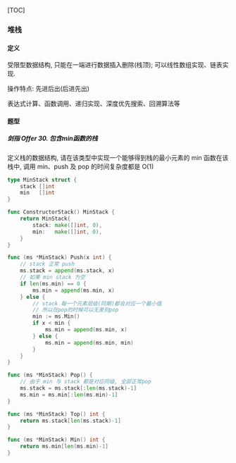 [TOC]

### 堆栈

#### 定义

受限型数据结构, 只能在一端进行数据插入删除(栈顶); 可以线性数组实现、链表实现. 

操作特点: 先进后出(后进先出)

表达式计算、函数调用、递归实现、深度优先搜索、回溯算法等

#### 题型

##### 剑指 Offer 30. 包含min函数的栈

定义栈的数据结构, 请在该类型中实现一个能够得到栈的最小元素的 min 函数在该栈中, 调用 min、push 及 pop 的时间复杂度都是 O(1)

~~~go
type MinStack struct {
	stack []int
	min   []int
}

func ConstructorStack() MinStack {
	return MinStack{
		stack: make([]int, 0),
		min:   make([]int, 0),
	}
}

func (ms *MinStack) Push(x int) {
	// stack 正常 push
	ms.stack = append(ms.stack, x)
	// 如果 min stack 为空
	if len(ms.min) == 0 {
		ms.min = append(ms.min, x)
	} else {
		// stack 每一个元素层级(同期)都会对应一个最小值
		// 所以在pop的时候可以无差别pop
		min := ms.Min()
		if x < min {
			ms.min = append(ms.min, x)
		} else {
			ms.min = append(ms.min, min)
		}
	}
}

func (ms *MinStack) Pop() {
	// 由于 min 与 stack 都是对应同级, 全部正常pop
	ms.stack = ms.stack[:len(ms.stack)-1]
	ms.min = ms.min[:len(ms.min)-1]
}

func (ms *MinStack) Top() int {
	return ms.stack[len(ms.stack)-1]
}

func (ms *MinStack) Min() int {
	return ms.min[len(ms.min)-1]
}
~~~
